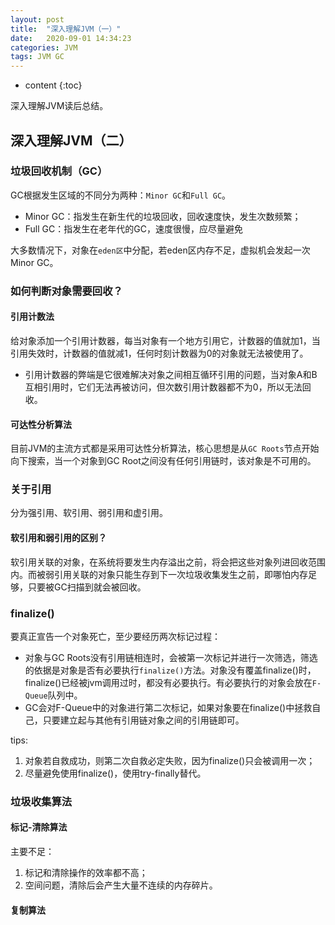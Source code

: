 ```yaml
---
layout: post
title:  "深入理解JVM（一）"
date:   2020-09-01 14:34:23
categories: JVM
tags: JVM GC
---
```


* content
{:toc}

深入理解JVM读后总结。





## 深入理解JVM（二）

### 垃圾回收机制（GC）
GC根据发生区域的不同分为两种：`Minor GC`和`Full GC`。
- Minor GC：指发生在新生代的垃圾回收，回收速度快，发生次数频繁；
- Full GC：指发生在老年代的GC，速度很慢，应尽量避免

大多数情况下，对象在`eden区`中分配，若eden区内存不足，虚拟机会发起一次Minor GC。

### 如何判断对象需要回收？

#### 引用计数法
给对象添加一个引用计数器，每当对象有一个地方引用它，计数器的值就加1，当引用失效时，计数器的值就减1，任何时刻计数器为0的对象就无法被使用了。

- 引用计数器的弊端是它很难解决对象之间相互循环引用的问题，当对象A和B互相引用时，它们无法再被访问，但次数引用计数器都不为0，所以无法回收。

#### 可达性分析算法
目前JVM的主流方式都是采用可达性分析算法，核心思想是从`GC Roots`节点开始向下搜索，当一个对象到GC Root之间没有任何引用链时，该对象是不可用的。

### 关于引用
分为强引用、软引用、弱引用和虚引用。

#### 软引用和弱引用的区别？
软引用关联的对象，在系统将要发生内存溢出之前，将会把这些对象列进回收范围内。而被弱引用关联的对象只能生存到下一次垃圾收集发生之前，即哪怕内存足够，只要被GC扫描到就会被回收。

### finalize()
要真正宣告一个对象死亡，至少要经历两次标记过程：
- 对象与GC Roots没有引用链相连时，会被第一次标记并进行一次筛选，筛选的依据是对象是否有必要执行`finalize()`方法。对象没有覆盖finalize()时，finalize()已经被jvm调用过时，都没有必要执行。有必要执行的对象会放在`F-Queue`队列中。
- GC会对F-Queue中的对象进行第二次标记，如果对象要在finalize()中拯救自己，只要建立起与其他有引用链对象之间的引用链即可。

tips:
1. 对象若自救成功，则第二次自救必定失败，因为finalize()只会被调用一次；
2. 尽量避免使用finalize()，使用try-finally替代。

### 垃圾收集算法

#### 标记-清除算法
主要不足：
1. 标记和清除操作的效率都不高；
2. 空间问题，清除后会产生大量不连续的内存碎片。

#### 复制算法

